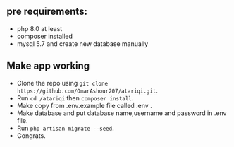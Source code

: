 ## pre requirements:

- php 8.0 at least
- composer installed
- mysql 5.7 and create new database manually

## Make app working

- Clone the repo using `git clone https://github.com/OmarAshour207/atariqi.git`.
- Run `cd /atariqi` then `composer install`.
- Make copy from .env.example file called .env .
- Make database and put database name,username and password in .env file.
- Run `php artisan migrate --seed`.
- Congrats.
